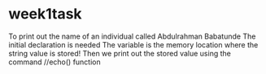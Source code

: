 # week1task
To print out the name of an individual called Abdulrahman Babatunde
The initial declaration is needed
The variable is the memory location where the string value is stored!
Then we print out the stored value using the command
//echo() function
